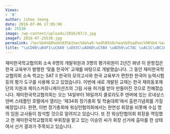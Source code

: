 ```yaml
---
Views:
- '8'
author: Jihee Jeong
date: 2016-07-06 17:05:08
id: 25530
image: /wp-content/uploads/2016/07/3.jpg
imagef: 2016-07-25530.jpg
permalink: /%ec%b4%88%eb%93%b1%ec%9a%a9-%ed%95%9c%ea%b5%ad%ec%96%b4-%ea%b5%90%ec%9e%ac-%ea%b0%9c%eb%b0%9c/
title: "\uCD08\uB4F1\uC6A9 \uD55C\uAD6D\uC5B4 \uAD50\uC7AC \uAC1C\uBC1C\u2026"
---
```


재미한국학교협의회 소속 6명의 개발위원과 3명의 평가위원이 2년간 펴낸 이 문항집은 한국 교육부가 발행한 ‘맞춤 한국어’ 교재를 바탕으로 개발했습니다. 그 동안 재미한국학교협의회 소속 학교는 SAT II 한국의 모의고사와 한국 교육부가 편찬한 한국어 능력시험 등의 평가 도구를 사용해 오고 있었습니다. 이번에 새로 개발된 교재는 한국 재외동포재단의 지원과 제이스커뮤니케이션즈의 그림 사용 허가를 받아 만들어진 것으로 전해졌습니다. 재미한국학교협의회는 오는 14일부터 16일까지 콜로라도주 덴버에 있는 르네상스 덴버 스테플턴 호텔에서 열리는 ‘제34회 정기총회 및 학술대회’애서 출판기념회를 가질 예정입니다. 한편, 이번 정기총회에 워싱턴협의회에서는 한연성 회장을 비롯해 수십 명의 임원.교사들이 참석할 것으로 알려지고 있습니다. 또 전 워싱턴협의회 회장을 역임했고 현 재미한국학교협의회 부회장을 맡고 있는 이승민 씨가 회장 선거에 출마를 한 상태여서 선거 결과가 주목되고 있습니다.
